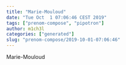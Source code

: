 ```yaml
---
title: "Marie-Mouloud"
date: "Tue Oct  1 07:06:46 CEST 2019"
tags: ["prenom-compose", "pipotron"]
author: m1ch3l
categories: ["generated"]
slug: "prenom-compose/2019-10-01-07:06:46"
---
```


Marie-Mouloud
